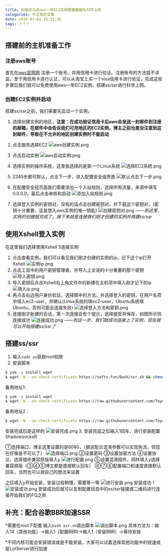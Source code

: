 ```yaml
---
title: 利用亚马逊aws一年EC2实例搭建酸酸乳科学上网
categories: 不正常的文章
date: 2018-07-01 15:21:36
tags: ？？？
---
```


## 搭建前的主机准备工作

### 注册aws账号
首先在[aws官网网](https://aws.amazon.com)
注册一个账号，并用信用卡进行验证。注册账号的方法就不详说，至于用信用卡进行认证，可以从淘宝上买一个visa信用卡进行验证，完成这些步骤后我们就可以免费使用aws一年EC2实例，搭建ss/ssr进行科学上网。

### 创建EC2实例并启动
搭建ss/ssr之前，我们需要先启动一个实例。
1. 选择创建实例的地区，**注意：在成功验证信用卡后aws会发送一封邮件到注册的邮箱，在邮件中会告诉我们可用地区的EC2实例，博主之前也是没注意到这封邮件，导致在不允许的地区创建实例时不能启动**

2. 点击服务选择EC2
![aws创建实例.png](https://i.loli.net/2018/03/03/5a9a78a5aafd9.png)

3. 点击启动实例
![aws启动实例.png](https://i.loli.net/2018/03/03/5a9a79e67be06.png)

4. 选择实例的操作系统，这里我选择的是第一个Linux系统
![选择EC2系统.png](https://i.loli.net/2018/03/03/5a9a7a51c3a18.png)

5. 2345步都可默认，点击下一步，进入配置安全组界面
![默认点击下一步.png](https://i.loli.net/2018/03/03/5a9a7b54351b5.png)

6. 在配置安全组页面我们需要添加一个入站规则，选择所有流量，来源中填写0.0.0.0，最后点击审核和启动
![添加入站规则.png](https://i.loli.net/2018/03/03/5a9a7c7800514.png)

7. 选择登入实例的密钥对，没有的话点击创建密钥对，并下载这个密钥对，(密钥十分重要，这是登入aws实例的唯一钥匙)
![创建密钥对.png](https://i.loli.net/2018/03/03/5a9a7e0fc993c.png)
*——到这里，实例的创建就完成了，接下来就是连接我们刚才创建的实例并搭建ss/ssr*

## 使用Xshell登入实例
在这里我们选择使用Xshell 5连接实例
1. 点击查看实例，我们可以看见我们刚才创建的实例的ip，记下这个ip打开Xshell
![实例ip.png](https://i.loli.net/2018/03/03/5a9a803dd5df4.png)
2. 点击工具中的用户密钥管理者，并导入上文说的十分重要的那个密钥
![导入密钥.png](https://i.loli.net/2018/03/03/5a9a80cd4c25c.png)
3. 导入密钥后点击Xshell右上角文件中的新建在主机项中填入刚才记下的ip
![填入ip.png](https://i.loli.net/2018/03/03/5a9a82a67a15d.png)
4. 再点击右边用户身份验证，选择图中的方法，并选择登入的密钥，在用户名项中填入ec2-user，并确认(Linux系统的填ec2-user，Ubuntu系统填Ubuntu，否则可能会连接失败)
![选择登入方法和密钥.png](https://i.loli.net/2018/03/03/5a9a837b2ff60.png)
5. 连接刚才新建的会话，第一次连接会有个提示，选择接受并保存，如图所示则连接成功
![连接成功.png](https://i.loli.net/2018/03/03/5a9a84bdad87a.png)
*——到这一步，我们就成功连接上了实例，现在就可以开始搭建ss/ssr了*

## 搭建ss/ssr
1. 输入```sudo su```获取root权限
2. 安装脚本
```bash
$ yum -y install wget
$ wget -N --no-check-certificate https://softs.fun/Bash/ssr.sh && chmod +x ssr.sh && sudo bash ssr.sh
```
备用地址1:
```bash
$ yum -y install wget
$ wget -N --no-check-certificate https://raw.githubusercontent.com/ToyoDAdoubi/doubi/master/ssr.sh && chmod +x ssr.sh && sudo bash ssr.sh
```
备用地址2：
```bash
$ wget -N --no-check-certificate https://raw.githubusercontent.com/ToyoDAdoubi/doubi/master/ssrmu.sh && chmod +x ssrmu.sh && bash ssrmu.sh
```
安装完成后是这样的
![安装完成.png](https://i.loli.net/2018/03/03/5a9a891f1b80a.png)
3. 安装完成之后输入1回车，进行安装配置ShadowsocksR

①选择端口，博主这里设置的是8080，（据说配合混淆参数可以实现免流，但现在好像是不可以了）
![选择端口.png](https://i.loli.net/2018/03/03/5a9a89d8b3bfd.png)
②设置密码
③设置加密方法
④设置协议，选择插件兼容原版填入y
![进行配置.png](https://i.loli.net/2018/03/03/5a9a8b132e079.png)
⑤设置混淆插件，同样填入y选择兼容原版（③④⑤博主都是直接默认回车）
⑥⑦⑧配置端口和速度直接默认回车，当然也可以按自己的想法来设置

之后填入y开始安装，安装过程稍慢，需要等一等
![进行安装.png](https://i.loli.net/2018/03/03/5a9a8c52365a4.png)
安装成功！
![安装成功.png](https://i.loli.net/2018/03/03/5a9a8cb719e01.png)
安装成功后就可以复制配置信息中的ss/ssr链接或二维码进行连接开始我们的FQ之旅

## 补充：配合谷歌BBR加速SSR
*需要在root下配置
输入```bash ssr.sh```调出脚本
![调出脚本.png](https://i.loli.net/2018/03/03/5a9a8da9df3dd.png)
具体方法为：输入14（其他功能）→输入1（配置BBR)→输入1（安装BBR）→等待安装

*不同内核可能会安装错误或是不能安装，大家可以试着选择其他功能中的锐速或是LotServer进行加速
